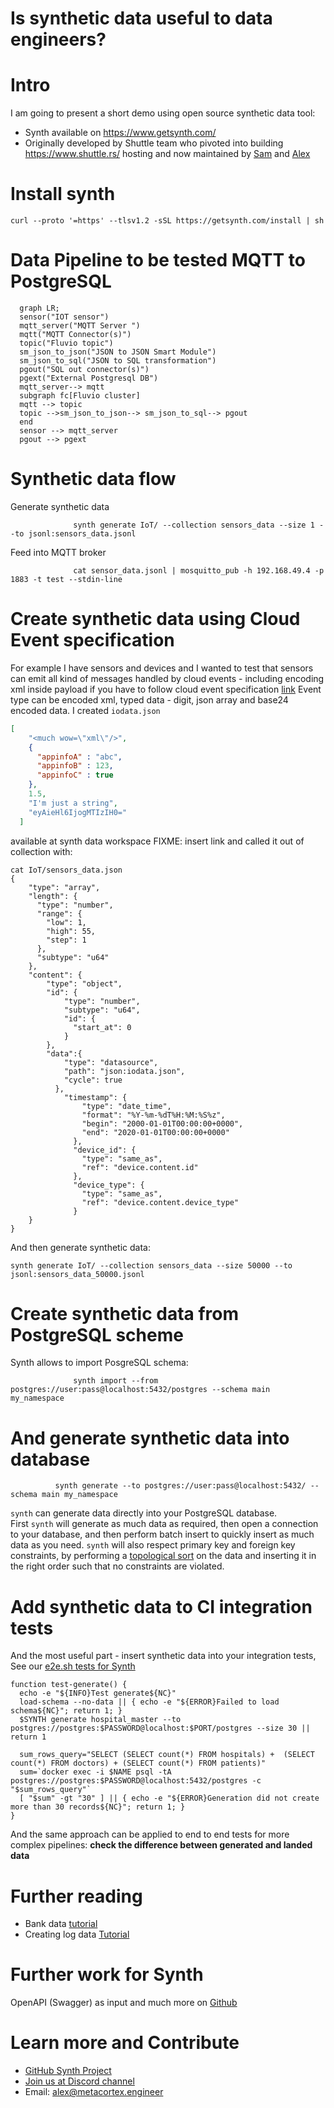# Is synthetic data useful to data engineers?

# Intro

I am going to present a short demo using open source synthetic data tool:

* Synth available on https://www.getsynth.com/
* Originally developed by Shuttle team who pivoted into building https://www.shuttle.rs/ hosting and now maintained by [Sam](https://github.com/iamwacko) and [Alex](https://github.com/alexmikhalev/)

# Install synth
```
curl --proto '=https' --tlsv1.2 -sSL https://getsynth.com/install | sh
```

# Data Pipeline to be tested MQTT to PostgreSQL

``` mermaid
  graph LR;
  sensor("IOT sensor")
  mqtt_server("MQTT Server ")
  mqtt("MQTT Connector(s)")
  topic("Fluvio topic")
  sm_json_to_json("JSON to JSON Smart Module")
  sm_json_to_sql("JSON to SQL transformation")
  pgout("SQL out connector(s)")
  pgext("External Postgresql DB")
  mqtt_server--> mqtt
  subgraph fc[Fluvio cluster]
  mqtt --> topic
  topic -->sm_json_to_json--> sm_json_to_sql--> pgout
  end
  sensor --> mqtt_server
  pgout --> pgext
```

# Synthetic data flow
Generate synthetic data
```
			  synth generate IoT/ --collection sensors_data --size 1 --to jsonl:sensors_data.jsonl
```

Feed into MQTT broker

```
			  cat sensor_data.jsonl | mosquitto_pub -h 192.168.49.4 -p 1883 -t test --stdin-line
```

# Create synthetic data using Cloud Event specification
For example I have sensors and devices and I wanted to test that sensors can emit all kind of messages handled by cloud events - including encoding xml inside payload
if you have to follow cloud event specification [link](https://github.com/cloudevents/spec/blob/v1.0.2/cloudevents/spec.md#event-data)
Event type can be encoded xml, typed data - digit, json array and  base24 encoded data.
I created `iodata.json`

``` json
[
    "<much wow=\"xml\"/>",
    {
      "appinfoA" : "abc",
      "appinfoB" : 123,
      "appinfoC" : true
    },
    1.5,
    "I'm just a string",
    "eyAieHl6IjogMTIzIH0="
  ]
```
available at synth data workspace FIXME: insert link
and called it out of collection with:
```
cat IoT/sensors_data.json
{
    "type": "array",
    "length": {
      "type": "number",
      "range": {
        "low": 1,
        "high": 55,
        "step": 1
      },
      "subtype": "u64"
    },
    "content": {
        "type": "object",
        "id": {
            "type": "number",
            "subtype": "u64",
            "id": {
              "start_at": 0
            }
        },
        "data":{
            "type": "datasource",
            "path": "json:iodata.json",
            "cycle": true
          },
            "timestamp": {
                "type": "date_time",
                "format": "%Y-%m-%dT%H:%M:%S%z",
                "begin": "2000-01-01T00:00:00+0000",
                "end": "2020-01-01T00:00:00+0000"
              },
              "device_id": {
                "type": "same_as",
                "ref": "device.content.id"
              },
              "device_type": {
                "type": "same_as",
                "ref": "device.content.device_type"
              }
    }
}
```

And then generate synthetic data:
```
synth generate IoT/ --collection sensors_data --size 50000 --to jsonl:sensors_data_50000.jsonl
```

# Create synthetic data from PostgreSQL scheme

Synth allows to import PosgreSQL schema:
```
			  synth import --from postgres://user:pass@localhost:5432/postgres --schema main my_namespace
```

# And generate synthetic data into database

```
		  synth generate --to postgres://user:pass@localhost:5432/ --schema main my_namespace
```
`synth` can generate data directly into your PostgreSQL database. First `synth` will generate as much data as required, then open a connection to your database, and then perform batch insert to quickly insert as much data as you need.
`synth` will also respect primary key and foreign key constraints, by performing a [topological sort](https://en.wikipedia.org/wiki/Topological_sorting) on the data and inserting it in the right order such that no constraints are violated.

# Add synthetic data to CI integration tests

And the most useful part - insert synthetic data into your integration tests,
See our [e2e.sh tests for Synth](https://github.com/shuttle-hq/synth/blob/14d41a7704f463b28a9d56a230c620d59dde5470/synth/testing_harness/postgres/e2e.sh#L44)

```
function test-generate() {
  echo -e "${INFO}Test generate${NC}"
  load-schema --no-data || { echo -e "${ERROR}Failed to load schema${NC}"; return 1; }
  $SYNTH generate hospital_master --to postgres://postgres:$PASSWORD@localhost:$PORT/postgres --size 30 || return 1

  sum_rows_query="SELECT (SELECT count(*) FROM hospitals) +  (SELECT count(*) FROM doctors) + (SELECT count(*) FROM patients)"
  sum=`docker exec -i $NAME psql -tA postgres://postgres:$PASSWORD@localhost:5432/postgres -c "$sum_rows_query"`
  [ "$sum" -gt "30" ] || { echo -e "${ERROR}Generation did not create more than 30 records${NC}"; return 1; }
}
```

And the same approach can be applied to end to end tests for more complex pipelines: **check the difference between generated and landed data**

# Further reading
* Bank data [tutorial](https://www.getsynth.com/docs/examples/bank)
* Creating log data [Tutorial](https://www.getsynth.com/docs/tutorials/creating-logs-with-synth)

# Further work for Synth
OpenAPI (Swagger) as input and much more on [Github](https://github.com/getsynth/synth)

# Learn more and Contribute
* [GitHub Synth Project](https://github.com/getsynth/synth)
* [Join us at Discord channel ](https://discord.gg/ANMJyYGHhN)
* Email: alex@metacortex.engineer
